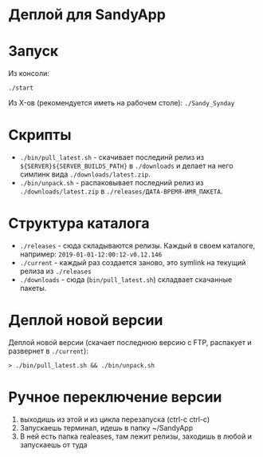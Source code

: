 # Деплой для SandyApp

# Запуск

Из консоли:

`./start`

Из X-ов (рекомендуется иметь на рабочем столе): `./Sandy_Synday`

# Скрипты

* `./bin/pull_latest.sh` - скачивает послединй релиз из `${SERVER}${SERVER_BUILDS_PATH}` в `./downloads` и делает на него симлинк вида `./downloads/latest.zip`.
* `./bin/unpack.sh` - распаковывает последний релиз из `./downloads/latest.zip` в `./releases/ДАТА-ВРЕМЯ-ИМЯ_ПАКЕТА`.

# Структура каталога

* `./releases` - сюда складываются релизы. Каждый в своем каталоге, например: `2019-01-01-12:00:12-v0.12.146`
* `./current` - каждый раз создается заново, это symlink на текущий релиза из `./releases`
* `./downloads` - сюда (`bin/pull_latest.sh`) складвает скачанные пакеты.

# Деплой новой версии

Деплой новой версии (скачает последнюю версию с FTP, распакует и развернет в `./current`):

```
> ./bin/pull_latest.sh && ./bin/unpack.sh 
```

# Ручное переключение версии

1) выходишь из этой и из цикла перезапуска (ctrl-c ctrl-c)
2) Запускаешь терминал, идешь в папку ~/SandyApp
3) В ней есть папка realeases, там лежит релизы, заходишь в любой и запускаешь от туда
